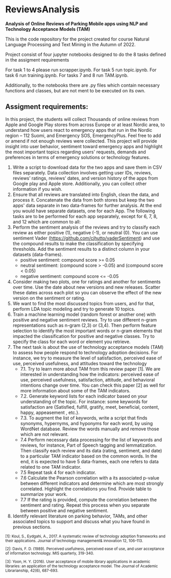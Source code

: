 # ReviewsAnalysis
**Analysis of Online Reviews of Parking Mobile apps using NLP and Technology Acceptance Models (TAM)**

This is the code repository for the project created for course Natural Language Processing and Text Mining in the Autumn of 2022.

Project consist of four jupyter notebooks designed to do the 8 tasks defined in the assigment requirements

For task 1 to 4 please run scrapper.ipynb.
For task 5 run topic.ipynb.
For task 6 run training.ipynb.
For tasks 7 and 8 run TAM.ipynb.

Additionally, to the notebooks there are .py files which contain necessary functions and classes, but are not ment to be executed on its own.

## Assigment requirements:
In this project, the students will collect Thousands of online reviews from Apple and Google Play stores from
across Europe or at least Nordic area, to understand how users react to emergency apps that run in the Nordic
region – 112 Suomi, and Emergency SOS, EmergencyPlus. Feel free to add or amend if not enough reviews
were collected. This project will provide insight into user behavior, sentiment toward emergency apps and
highlight the most important topics regarding users' requests, demands and preferences in terms of emergency
solutions or technology features.
1. Write a script to download data for the two apps and save them in CSV files separately. Data collection
involves getting user IDs, reviews, reviews’ ratings, reviews’ dates, and version history of the apps
from Google play and Apple store. Additionally, you can collect other information if you wish.
2. Ensure that all reviews are translated into English, clean the data, and process it. Concatenate the data
from both stores but keep the two apps' data separate in two data-frames for further analysis. At the end
you would have separate datasets, one for each App.
The following tasks are to be performed for each app separately, except for 6, 7, 8, and 12 which are common to
all:
3. Perform the sentiment analysis of the reviews and try to classify each review as either positive (1),
negative (-1), or neutral (0). You can use sentiment Vader (https://github.com/cjhutto/vaderSentiment)
and use the compound results to make the classification by specifying thresholds. Add the sentiment
results to a distinct column in your datasets (data-frames).
   - positive sentiment: compound score >= 0.05
   - neutral sentiment: (compound score > -0.05) and (compound score < 0.05)
   - negative sentiment: compound score <= -0.05
4. Consider making two plots, one for ratings and another for sentiments over time. Use the date
about new versions and new releases. Scatter these dates across each plot so you can observe
the effect of the new version on the sentiment or rating.
5. We want to find the most discussed topics from users, and for that, perform LDA topic modeling and try
to generate 10 topics.
6. Train a machine learning model (random forest or another one) with positive and negative sentiment
reviews. Try to use different n-gram representations such as n-gram (2,3) or (3,4). Then perform feature
selection to identify the most important words or n-gram elements that impacted the classification for
positive and negative classes. Try to specify the class for each word or element you retrieve.
7. The next task is about the use of technology acceptance models (TAM) to assess how people respond to
technology adoption decisions. For instance, we try to measure the level of satisfaction, perceived ease
of use, perceived usefulness, and attitudes toward the technology
   - 7.1. Try to learn more about TAM from this review paper [1]. We are interested in understanding how the
   indicators: perceived ease of use, perceived usefulness, satisfaction, attitude, and behavioral
   intentions change over time. You can check this paper [2] as well for more information about some of
   the TAM indicators.
   - 7.2. Generate keyword lists for each indicator based on your understanding of the topic. For instance: some
   keywords for satisfaction are {Satisfied, fulfill, gratify, meet, beneficial, content, happy, appeasement , etc.}.
   - 7.3. To augment the list of keywords, write a script that finds synonyms, hypernyms, and hyponyms for each
   word, by using WordNet database. Review the words manually and remove those which are not relevant. 
   - 7.4 Perform necessary data processing for the list of keywords and reviews, for instance, Part of Speech
   tagging and lemmatization. Then classify each review and its data (rating, sentiment, and date) to a
   particular TAM indicator based on the common words. In the end, it is expected to have 5 data-frames,
   each one refers to data related to one TAM indicator. 
   - 7.5 Repeat task 4 for each indicator. 
   - 7.6 Calculate the Pearson correlation with a its associated p-value between different indicators and
   determine which are most strongly correlated. Highlight the correlations you find. Provide table to
   summarize your work. 
   - 7.7 If the rating is provided, compute the correlation between the sentiment and rating. Repeat this process
   when you separate between positive and negative sentiment.
8. Identify relevant literature on parking behavior, TAMs, and other associated topics to support and discuss
   what you have found in previous sections.

<sub>
[1]: Koul, S., Eydgahi, A., 2017. A systematic review of technology adoption frameworks and their applications. Journal of technology management&
innovation 12, 106–113.

[2]: Davis, F. D. (1989). Perceived usefulness, perceived ease of use, and user acceptance of information technology. MIS quarterly, 319-340.


[3]: Yoon, H. Y. (2016). User acceptance of mobile library applications in academic libraries: an application of the technology acceptance model. The Journal
of Academic Librarianship, 42(6), 687-693.
</sub>